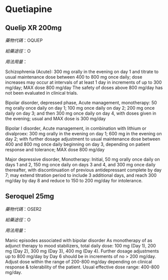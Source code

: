 # Quetiapine

## Quelip XR 200mg

*藥物代碼*：OQUEP

*給藥途徑*：O

*用法用量*：

Schizophrenia (Acute):
300 mg orally in the evening on day 1 and titrate to usual maintenance dose between 400 to 800 mg once daily; dose increases may occur at intervals of at least 1 day in increments of up to 300 mg/day; MAX dose 800 mg/day
The safety of doses above 800 mg/day has not been evaluated in clinical trials.

Bipolar disorder, depressed phase, Acute management, monotherapy: 
50 mg orally once daily on day 1; 100 mg once daily on day 2; 200 mg once daily on day 3; and then 300 mg once daily on day 4, with doses given in the evening; usual and MAX dose is 300 mg/day

Bipolar I disorder, Acute management, in combination with lithium or divalproex:
300 mg orally in the evening on day 1; 600 mg in the evening on day 2; with further dosage adjustment to usual maintenance dose between 400 and 800 mg once daily beginning on day 3, depending on patient response and tolerance; MAX dose 800 mg/day

Major depressive disorder, Monotherapy:
Initial, 50 mg orally once daily on days 1 and 2, 150 mg once daily on days 3 and 4, and 300 mg once daily thereafter, with discontinuation of previous antidepressant complete by day 7; may extend titration period to include 3 additional days, and reach 300 mg/day by day 8 and reduce to 150 to 200 mg/day for intolerance.

## Seroquel 25mg

*藥物代碼*：OSER2

*給藥途徑*：O

*用法用量*：

Manic episodes associated with bipolar disorder As monotherapy of as adjunct therapy to mood stabilizers, total daily dose: 100 mg (Day 1), 200 mg (Day 2), 300 mg (Day 3), 400 mg (Day 4). Further dosage adjustments up to 800 mg/day by Day 6 should be in increments of no > 200 mg/day. Adjust dose within the range of 200-800 mg/day depending on clinical response & tolerability of the patient. Usual effective dose range: 400-800 mg/day.

